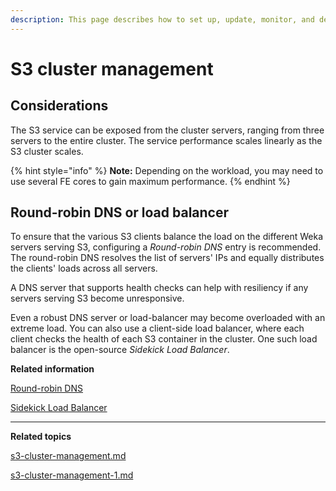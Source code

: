 ```yaml
---
description: This page describes how to set up, update, monitor, and delete an S3 cluster.
---
```


# S3 cluster management

## Considerations

The S3 service can be exposed from the cluster servers, ranging from three servers to the entire cluster. The service performance scales linearly as the S3 cluster scales.

{% hint style="info" %}
**Note:** Depending on the workload, you may need to use several FE cores to gain maximum performance.
{% endhint %}

## Round-robin DNS or load balancer

To ensure that the various S3 clients balance the load on the different Weka servers serving S3, configuring a _Round-robin DNS_ entry is recommended. The round-robin DNS resolves the list of servers' IPs and equally distributes the clients' loads across all servers.

A DNS server that supports health checks can help with resiliency if any servers serving S3 become unresponsive.

Even a robust DNS server or load-balancer may become overloaded with an extreme load. You can also use a client-side load balancer, where each client checks the health of each S3 container in the cluster. One such load balancer is the open-source _Sidekick Load Balancer_.



**Related information**

[Round-robin DNS](https://en.wikipedia.org/wiki/Round-robin\_DNS)&#x20;

[Sidekick Load Balancer](https://github.com/minio/sidekick)

****

**Related topics**

[s3-cluster-management.md](s3-cluster-management.md "mention")

[s3-cluster-management-1.md](s3-cluster-management-1.md "mention")
